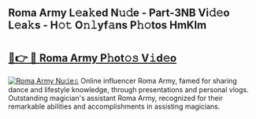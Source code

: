 ## Roma Army L𝚎a𝚔ed N𝚞𝚍e - Part-3NB Vi𝚍𝚎o L𝚎a𝚔s - H𝚘𝚝 O𝚗𝚕yf𝚊ns P𝚑𝚘tos HmKIm

# <h2><a href="http://kf8b36e.oniu.top/?m=Roma+Army">🔗👉 🔴 Roma Army P𝚑ot𝚘𝚜 V𝚒d𝚎o</a></h2>

[![Roma Army Nu𝚍e𝚜](https://i.imgur.com/0qMVB7G.gif)](http://kf8b36e.oniu.top/?m=Roma+Army)
Online influencer Roma Army, famed for sharing dance and lifestyle knowledge, through presentations and personal vlogs. Outstanding magician's assistant Roma Army, recognized for their remarkable abilities and accomplishments in assisting magicians.  
